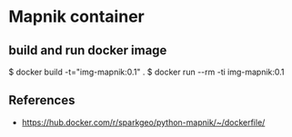 # Mapnik container

## build and run docker image
$ docker build -t="img-mapnik:0.1" .
$ docker run --rm -ti img-mapnik:0.1
    
## References
* https://hub.docker.com/r/sparkgeo/python-mapnik/~/dockerfile/
